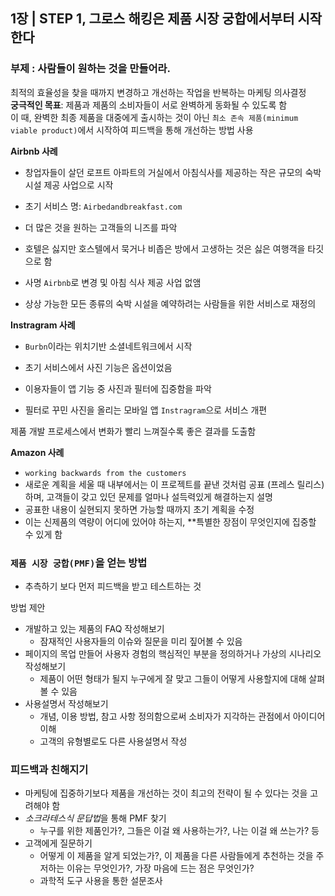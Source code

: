 ## 1장  | STEP 1, 그로스 해킹은 제품 시장 궁합에서부터 시작한다
### 부제 : 사람들이 원하는 것을 만들어라.

최적의 효율성을 찾을 때까지 변경하고 개선하는 작업을 반복하는 마케팅 의사결정  
**궁극적인 목표**: 제품과 제품의 소비자들이 서로 완벽하게 동화될 수 있도록 함  
이 때, 완벽한 최종 제품을 대중에게 출시하는 것이 아닌 `최소 존속 제품(minimum viable product)`에서 시작하여 피드백을 통해 개선하는 방법 사용

**Airbnb 사례**
- 창업자들이 살던 로프트 아파트의 거실에서 아침식사를 제공하는 작은 규모의 숙박 시설 제공 사업으로 시작
- 초기 서비스 명: `Airbedandbreakfast.com`

- 더 많은 것을 원하는 고객들의 니즈를 파악
- 호텔은 싫지만 호스텔에서 묵거나 비좁은 방에서 고생하는 것은 싫은 여행객을 타깃으로 함
- 사명 `Airbnb`로 변경 및 아침 식사 제공 사업 없앰
- 상상 가능한 모든 종류의 숙박 시설을 예약하려는 사람들을 위한 서비스로 재정의

**Instragram 사례**
- `Burbn`이라는 위치기반 소셜네트워크에서 시작
- 초기 서비스에서 사진 기능은 옵션이었음

- 이용자들이 앱 기능 중 사진과 필터에 집중함을 파악
- 필터로 꾸민 사진을 올리는 모바일 앱 `Instragram`으로 서비스 개편

제품 개발 프로세스에서 변화가 빨리 느껴질수록 좋은 결과를 도출함  

**Amazon 사례**
- `working backwards from the customers`
- 새로운 계획을 세울 때 내부에서는 이 프로젝트를 끝낸 것처럼 공표 (프레스 릴리스) 하며, 고객들이 갖고 있던 문제를 얼마나 설득력있게 해결하는지 설명
- 공표한 내용이 실현되지 못하면 가능할 때까지 초기 계획을 수정
- 이는 신제품의 역량이 어디에 있어야 하는지, **특별한 장점이 무엇인지에 집중할 수 있게 함

### **`제품 시장 궁합(PMF)`을 얻는 방법**
- 추측하기 보다 먼저 피드백을 받고 테스트하는 것

방법 제안
- 개발하고 있는 제품의 FAQ 작성해보기
    - 잠재적인 사용자들의 이슈와 질문을 미리 짚어볼 수 있음
- 페이지의 목업 만들어 사용자 경험의 핵심적인 부분을 정의하거나 가상의 시나리오 작성해보기
    - 제품이 어떤 형태가 될지 누구에게 잘 맞고 그들이 어떻게 사용할지에 대해 살펴볼 수 있음
- 사용설명서 작성해보기
    - 개념, 이용 방법, 참고 사항 정의함으로써 소비자가 지각하는 관점에서 아이디어 이해
    - 고객의 유형별로도 다른 사용설명서 작성

### **피드백과 친해지기**
- 마케팅에 집중하기보다 제품을 개선하는 것이 최고의 전략이 될 수 있다는 것을 고려해야 함
- *소크라테스식 문답법*을 통해 PMF 찾기
    - 누구를 위한 제품인가?, 그들은 이걸 왜 사용하는가?, 나는 이걸 왜 쓰는가? 등
- 고객에게 질문하기
    - 어떻게 이 제품을 알게 되었는가?, 이 제품을 다른 사람들에게 추천하는 것을 주저하는 이유는 무엇인가?, 가장 마음에 드는 점은 무엇인가? 
    - 과학적 도구 사용을 통한 설문조사
